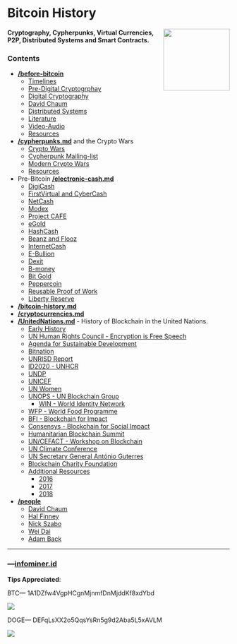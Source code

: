 # Bitcoin History

<base href="https://infominer.id/bitcoin-history">

<a href="https://infominer.id"><img src="https://infominer.id/images/infominer.png" align="right" width="150" height="140"></a>
**Cryptography, Cypherpunks, Virtual Currencies, P2P, Distributed Systems and Smart Contracts.**


### Contents

* [**/before-bitcoin**](#before-bitcoin)
  * [Timelines](/before-bitcoin/#timelines-)
  * [Pre-Digital Cryptogrphay](/before-bitcoin/#pre-digital-cryptography-)
  * [Digital Cryptography](/before-bitcoin/#digital-cryptography-)
  * [David Chaum](/before-bitcoin/#David-Chaum-)
  * [Distributed Systems](/before-bitcoin/#distributed-systems-)
  * [Literature](/before-bitcoin/#Literature-)
  * [Video-Audio](/before-bitcoin/#Video-Audio-)
  * [Resources](/before-bitcoin/#Resources-)
* [**/cypherpunks.md**](/people/before-bitcoin/cypherpunks.md) and the Crypto Wars
  * [Crypto Wars](/before-bitcoin/cypherpunks.md#crypto-wars-)
  * [Cypherpunk Mailing-list](/before-bitcoin/cypherpunks.md#cypherpunk-mailinglist-)
  * [Modern Crypto Wars](/before-bitcoin/cypherpunks.md#modern-crypto-wars-)
  * [Resources](/before-bitcoin/cypherpunks.md#resources-)
* Pre-Bitcoin [**/electronic-cash.md**](/before-bitcoin/electronic-cash.md) 
  * [DigiCash](/before-bitcoin/electronic-cash.md#digicash-)
  * [FirstVirtual and CyberCash](/before-bitcoin/electronic-cash.md#FirstVirtual-and-CyberCash-)
  * [NetCash](/before-bitcoin/electronic-cash.md#netcash-)
  * [Modex](/before-bitcoin/electronic-cash.md#Modex-)
  * [Project CAFE](/before-bitcoin/electronic-cash.md#Project-Cafe-)
  * [eGold](/before-bitcoin/electronic-cash.md#eGold-)
  * [HashCash](/before-bitcoin/electronic-cash.md#HashCash-)
  * [Beanz and Flooz](/before-bitcoin/electronic-cash.md#beenz-and-flooz-)
  * [InternetCash](/before-bitcoin/electronic-cash.md#internetcash-)
  * [E-Bullion](/before-bitcoin/electronic-cash.md#E-Bullion-)
  * [Dexit](/before-bitcoin/electronic-cash.md#Dexit-)
  * [B-money](/before-bitcoin/electronic-cash.md#b-money-)
  * [Bit Gold](/before-bitcoin/electronic-cash.md#Bit-Gold-)
  * [Peppercoin](/before-bitcoin/electronic-cash.md#peppercoin-)
  * [Reusable Proof of Work](/before-bitcoin/electronic-cash.md#reusable-proof-of-work-)
  * [Liberty Reserve](/before-bitcoin/electronic-cash.md#liberty-reserve-)
* [**/bitcoin-history.md**](/bitcoin-history.md) 
* [**/cryptocurrencies.md**](/cryptocurrencies.md)
* [**/UnitedNations.md**](/UnitedNations.md) - History of Blockchain in the United Nations.
  * [Early History](/UnitedNations.md#early-history-)
  * [UN Human Rights Council - Encryption is Free Speech](/UnitedNations.md#un-human-rights-council---encryption-is-free-speech-)
  * [Agenda for Sustainable Development](/UnitedNations.md#agenda-for-sustainable-development-)
  * [Bitnation](/UnitedNations.md#bitnation-)
  * [UNRISD Report](/UnitedNations.md#unrisd-report-)
  * [ID2020 - UNHCR](/UnitedNations.md#id2020---unhcr-)
  * [UNDP](/UnitedNations.md#undp-)
  * [UNICEF](/UnitedNations.md#unicef-)
  * [UN Women](/UnitedNations.md#un-women-)
  * [UNOPS - UN Blockchain Group](/UnitedNations.md#unops---un-blockchain-group-)
    * [WIN - World Identity Network](/UnitedNations.md#win---world-identity-network-)  
  * [WFP - World Food Programme](/UnitedNations.md#wfp---world-food-programme-)
  * [BFI - Blockchain for Impact](/UnitedNations.md#bfi---blockchain-for-impact)
  * [Consensys - Blockchain for Social Impact](/UnitedNations.md#consensys---blockchain-for-social-impact)
  * [Humanitarian Blockchain Summit](/UnitedNations.md#humanitarian-blockchain-summit-)
  * [UN/CEFACT - Workshop on Blockchain](/UnitedNations.md#un-cefact---workshop-on-blockchain-)
  * [UN Climate Conference](/UnitedNations.md#un-climate-conference-)
  * [UN Secretary General António Guterres](/UnitedNations.md#un-secretary-general-antónio-guterres-)
  * [Blockchain Charity Foundation](/UnitedNations.md#blockchain-charity-foundation-)
  * [Additional Resources](/UnitedNations.md#additional-resources-)
    * [2016](/UnitedNations.md#2016-)
    * [2017](/UnitedNations.md#2017-)
    * [2018](/UnitedNations.md#2018-)
* [**/people**](/people)
  * [David Chaum](/people/david-chaum.md)
  * [Hal Finney](/people/hal-finney.md)
  * [Nick Szabo](/people/nick-szabo.md)
  * [Wei Dai](/people/wei-dai.md)
  * [Adam Back](/people/adam-back.md)

---

### —[infominer.id](https://infominer.id)

**Tips Appreciated**:

BTC— 1A1DZfw4VgpHCgnMjnmfDnMjddKf8xdYbd

![](http://imgur.com/yXLLm9Bl.png) 

DOGE— DEFqLsXX2o5QqsYsRn5g9d2Aba5L5xAVLM

![](https://i.imgur.com/0zBLoUP.png) 

